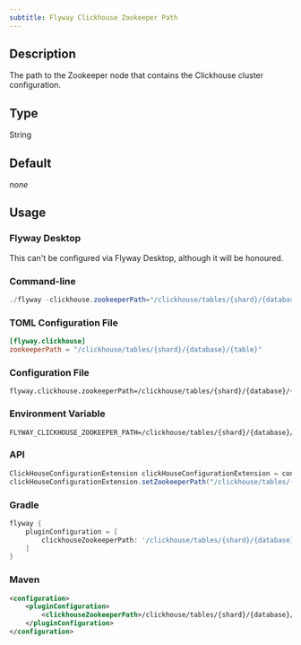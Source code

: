 ```yaml
---
subtitle: Flyway Clickhouse Zookeeper Path
---
```


## Description

The path to the Zookeeper node that contains the Clickhouse cluster configuration.

## Type

String

## Default

<i>none</i>

## Usage

### Flyway Desktop

This can't be configured via Flyway Desktop, although it will be honoured.

### Command-line

```powershell
./flyway -clickhouse.zookeeperPath="/clickhouse/tables/{shard}/{database}/{table}" info
```

### TOML Configuration File

```toml
[flyway.clickhouse]
zookeeperPath = "/clickhouse/tables/{shard}/{database}/{table}"
```

### Configuration File

```properties
flyway.clickhouse.zookeeperPath=/clickhouse/tables/{shard}/{database}/{table}
```

### Environment Variable

```properties
FLYWAY_CLICKHOUSE_ZOOKEEPER_PATH=/clickhouse/tables/{shard}/{database}/{table}
```

### API

```java
ClickHouseConfigurationExtension clickHouseConfigurationExtension = configuration.getPluginRegister().getPlugin(ClickHouseConfigurationExtension.class);
clickHouseConfigurationExtension.setZookeeperPath("/clickhouse/tables/{shard}/{database}/{table}");
```

### Gradle

```groovy
flyway {
    pluginConfiguration = [
        clickhouseZookeeperPath: '/clickhouse/tables/{shard}/{database}/{table}'
    ]
}
```

### Maven

```xml
<configuration>
    <pluginConfiguration>
        <clickhouseZookeeperPath>/clickhouse/tables/{shard}/{database}/{table}</clickhouseZookeeperPath>
    </pluginConfiguration>
</configuration>
```
